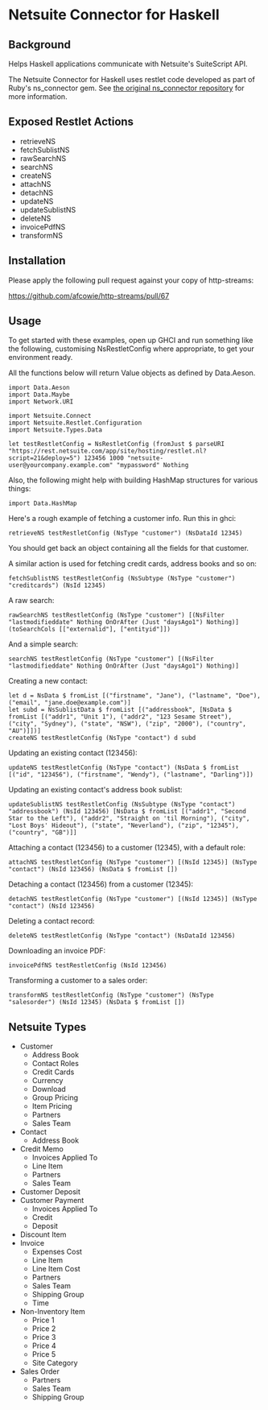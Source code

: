 Netsuite Connector for Haskell
==============================

Background
----------

Helps Haskell applications communicate with Netsuite's SuiteScript API.

The Netsuite Connector for Haskell uses restlet code developed as part of Ruby's ns_connector gem. See [the original ns_connector repository](https://github.com/christian-marie/ns_connector) for more information.

Exposed Restlet Actions
-----------------------

* retrieveNS
* fetchSublistNS
* rawSearchNS
* searchNS
* createNS
* attachNS
* detachNS
* updateNS
* updateSublistNS
* deleteNS
* invoicePdfNS
* transformNS

Installation
------------

Please apply the following pull request against your copy of http-streams:

https://github.com/afcowie/http-streams/pull/67

Usage
-----

To get started with these examples, open up GHCI and run something like the following, customising NsRestletConfig where appropriate, to get your environment ready.

All the functions below will return Value objects as defined by Data.Aeson.

```
import Data.Aeson
import Data.Maybe
import Network.URI

import Netsuite.Connect
import Netsuite.Restlet.Configuration
import Netsuite.Types.Data

let testRestletConfig = NsRestletConfig (fromJust $ parseURI "https://rest.netsuite.com/app/site/hosting/restlet.nl?script=21&deploy=5") 123456 1000 "netsuite-user@yourcompany.example.com" "mypassword" Nothing
```

Also, the following might help with building HashMap structures for various things:
```
import Data.HashMap
```

Here's a rough example of fetching a customer info. Run this in ghci:

```
retrieveNS testRestletConfig (NsType "customer") (NsDataId 12345) 
```

You should get back an object containing all the fields for that customer.

A similar action is used for fetching credit cards, address books and so on:

```
fetchSublistNS testRestletConfig (NsSubtype (NsType "customer") "creditcards") (NsId 12345)
```

A raw search:

```
rawSearchNS testRestletConfig (NsType "customer") [(NsFilter "lastmodifieddate" Nothing OnOrAfter (Just "daysAgo1") Nothing)] (toSearchCols [["externalid"], ["entityid"]])
```

And a simple search:

```
searchNS testRestletConfig (NsType "customer") [(NsFilter "lastmodifieddate" Nothing OnOrAfter (Just "daysAgo1") Nothing)]
```

Creating a new contact:

```
let d = NsData $ fromList [("firstname", "Jane"), ("lastname", "Doe"), ("email", "jane.doe@example.com")]
let subd = NsSublistData $ fromList [("addressbook", [NsData $ fromList [("addr1", "Unit 1"), ("addr2", "123 Sesame Street"), ("city", "Sydney"), ("state", "NSW"), ("zip", "2000"), ("country", "AU")]])]
createNS testRestletConfig (NsType "contact") d subd
```

Updating an existing contact (123456):

```
updateNS testRestletConfig (NsType "contact") (NsData $ fromList [("id", "123456"), ("firstname", "Wendy"), ("lastname", "Darling")])
```

Updating an existing contact's address book sublist:

```
updateSublistNS testRestletConfig (NsSubtype (NsType "contact") "addressbook") (NsId 123456) [NsData $ fromList [("addr1", "Second Star to the Left"), ("addr2", "Straight on 'til Morning"), ("city", "Lost Boys' Hideout"), ("state", "Neverland"), ("zip", "12345"), ("country", "GB")]]
```

Attaching a contact (123456) to a customer (12345), with a default role:

```
attachNS testRestletConfig (NsType "customer") [(NsId 12345)] (NsType "contact") (NsId 123456) (NsData $ fromList [])
```

Detaching a contact (123456) from a customer (12345):

```
detachNS testRestletConfig (NsType "customer") [(NsId 12345)] (NsType "contact") (NsId 123456)
```

Deleting a contact record:

```
deleteNS testRestletConfig (NsType "contact") (NsDataId 123456)
```

Downloading an invoice PDF:

```
invoicePdfNS testRestletConfig (NsId 123456)
```

Transforming a customer to a sales order:

```
transformNS testRestletConfig (NsType "customer") (NsType "salesorder") (NsId 12345) (NsData $ fromList [])
```

Netsuite Types
--------------

* Customer
  * Address Book
  * Contact Roles
  * Credit Cards
  * Currency
  * Download
  * Group Pricing
  * Item Pricing
  * Partners
  * Sales Team
* Contact
  * Address Book
* Credit Memo
  * Invoices Applied To
  * Line Item
  * Partners
  * Sales Team
* Customer Deposit
* Customer Payment
  * Invoices Applied To
  * Credit
  * Deposit
* Discount Item
* Invoice
  * Expenses Cost
  * Line Item
  * Line Item Cost
  * Partners
  * Sales Team
  * Shipping Group
  * Time
* Non-Inventory Item
  * Price 1
  * Price 2
  * Price 3
  * Price 4
  * Price 5
  * Site Category
* Sales Order
  * Partners
  * Sales Team
  * Shipping Group
